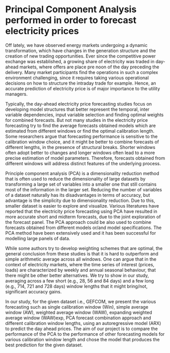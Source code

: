 # Principal Component Analysis performed in order to forecast electricity prices

Off lately, we have observed energy markets undergoing a dynamic transformation, which have changes in the generation structure and the creation of new trading opportunities. Ever since the competitive power exchange was established, a growing share of electricity was traded in day-ahead markets, where offers are place pre noon of the day preceding the delivery. Many market participants find the operations in such a complex environment challenging, since it requires taking various operational decisions on how to structure the intraday trade for example. Hence, an accurate prediction of electricity price is of major importance to the utility managers.


Typically, the day-ahead electricity price forecasting studies focus on developing model structures that better represent the temporal, inter variable dependencies, input variable selection and finding optimal weights for combined forecasts. But not many studies in the electricity price forecasting try to find the average forecasts obtained models which are estimated from different windows or find the optimal calibration length. Some researchers argue that forecasting performance is sensitive to the calibration window choice, and it might be better to combine forecasts of different lengths, in the presence of structural breaks. Shorter windows often adopt better to changes and longer windows often lead to a more precise estimation of model parameters. Therefore, forecasts obtained from different windows will address distinct features of the underlying process.


Principle component analysis (PCA) is a dimensionality reduction method that is often used to reduce the dimensionality of large datasets by transforming a large set of variables into a smaller one that still contains most of the information in the larger set. Reducing the number of variables of a dataset naturally has its disadvantages in terms of accuracy, but advantage is the simplicity due to dimensionality reduction. Due to this, smaller dataset is easier to explore and visualize. Various literatures have reported that the electricity price forecasting using PCA have resulted in more accurate short and midterm forecasts, due to the joint exploration of the forecast panel. The PCA approach could be also used to combine forecasts obtained from different models or/and model specifications. The PCA method have been extensively used and it has been successful for modelling large panels of data.


While some authors try to develop weighting schemes that are optimal, the general conclusion from these studies is that it is hard to outperform and simple arithmetic average across all windows. One can argue that in the context of electricity markets, where the time series of interest (prices, loads) are characterized by weekly and annual seasonal behaviour, that there might be other better alternatives. We try to show in our study, averaging across a few short (e.g., 28, 56 and 84 days) and a few long (e.g., 714, 721 and 728 days) window lengths that it might bring/not, significant accuracy gains.


In our study, for the given dataset i.e., GEFCOM, we present the various forecasting such as single calibration window (Win), simple average window (AW), weighted average window (WAW), expanding weighted average window (WAW)exp, PCA forecast combination approach and different calibration window lengths, using an autoregressive model (ARX) to predict the day ahead prices. The aim of our project is to compare the performance of the PCA to the performance of other forecasting models for various calibration window length and chose the model that produces the best prediction for the given dataset.
